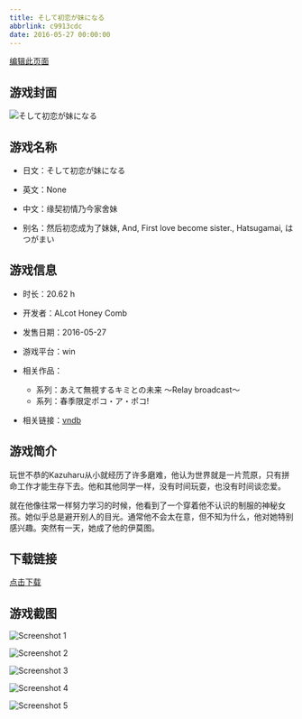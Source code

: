 ```yaml
---
title: そして初恋が妹になる
abbrlink: c9913cdc
date: 2016-05-27 00:00:00
---
```

[编辑此页面](https://github.com/ACG-3/ADV3-source/blob/main/source/_posts/games/%E3%81%9D%E3%81%97%E3%81%A6%E5%88%9D%E6%81%8B%E3%81%8C%E5%A6%B9%E3%81%AB%E3%81%AA%E3%82%8B.md)

## 游戏封面

![そして初恋が妹になる](https%3A//pan.timero.xyz/onedrive/img_lib_001/%E3%81%9D%E3%81%97%E3%81%A6%E5%88%9D%E6%81%8B%E3%81%8C%E5%A6%B9%E3%81%AB%E3%81%AA%E3%82%8B_cover.avif)


## 游戏名称

- 日文：そして初恋が妹になる
- 英文：None
- 中文：缘契初情乃今家舍妹

- 别名：然后初恋成为了妹妹, And, First love become sister., Hatsugamai, はつがまい


## 游戏信息

- 时长：20.62 h
- 开发者：ALcot Honey Comb
- 发售日期：2016-05-27
- 游戏平台：win
- 相关作品：
   - 系列：あえて無視するキミとの未来 ～Relay broadcast～
   - 系列：春季限定ポコ・ア・ポコ!

- 相关链接：[vndb](https://vndb.org/v18790)


## 游戏简介

玩世不恭的Kazuharu从小就经历了许多磨难，他认为世界就是一片荒原，只有拼命工作才能生存下去。他和其他同学一样，没有时间玩耍，也没有时间谈恋爱。

就在他像往常一样努力学习的时候，他看到了一个穿着他不认识的制服的神秘女孩。她似乎总是避开别人的目光。通常他不会太在意，但不知为什么，他对她特别感兴趣。突然有一天，她成了他的伊莫图。




## 下载链接

[点击下载](https://pan.timero.xyz/onedrive/adv_lib_001/%E3%81%9D%E3%81%97%E3%81%A6%E5%88%9D%E6%81%8B%E3%81%8C%E5%A6%B9%E3%81%AB%E3%81%AA%E3%82%8B)


## 游戏截图


![Screenshot 1](https%3A//pan.timero.xyz/onedrive/img_lib_001/%E3%81%9D%E3%81%97%E3%81%A6%E5%88%9D%E6%81%8B%E3%81%8C%E5%A6%B9%E3%81%AB%E3%81%AA%E3%82%8B_Screenshot_1.avif)

![Screenshot 2](https%3A//pan.timero.xyz/onedrive/img_lib_001/%E3%81%9D%E3%81%97%E3%81%A6%E5%88%9D%E6%81%8B%E3%81%8C%E5%A6%B9%E3%81%AB%E3%81%AA%E3%82%8B_Screenshot_2.avif)

![Screenshot 3](https%3A//pan.timero.xyz/onedrive/img_lib_001/%E3%81%9D%E3%81%97%E3%81%A6%E5%88%9D%E6%81%8B%E3%81%8C%E5%A6%B9%E3%81%AB%E3%81%AA%E3%82%8B_Screenshot_3.avif)

![Screenshot 4](https%3A//pan.timero.xyz/onedrive/img_lib_001/%E3%81%9D%E3%81%97%E3%81%A6%E5%88%9D%E6%81%8B%E3%81%8C%E5%A6%B9%E3%81%AB%E3%81%AA%E3%82%8B_Screenshot_4.avif)

![Screenshot 5](https%3A//pan.timero.xyz/onedrive/img_lib_001/%E3%81%9D%E3%81%97%E3%81%A6%E5%88%9D%E6%81%8B%E3%81%8C%E5%A6%B9%E3%81%AB%E3%81%AA%E3%82%8B_Screenshot_5.avif)

